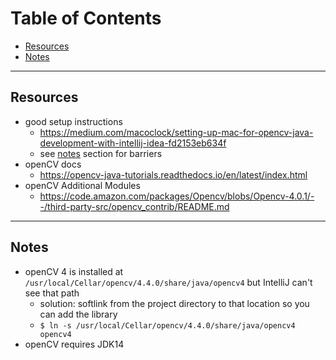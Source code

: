 # Table of Contents
- [Resources](#resources)
- [Notes](#notes)

----

## Resources
- good setup instructions 
  - https://medium.com/macoclock/setting-up-mac-for-opencv-java-development-with-intellij-idea-fd2153eb634f
  - see [notes](#notes) section for barriers
- openCV docs
  - https://opencv-java-tutorials.readthedocs.io/en/latest/index.html
- openCV Additional Modules
  - https://code.amazon.com/packages/Opencv/blobs/Opencv-4.0.1/--/third-party-src/opencv_contrib/README.md

----

## Notes
- openCV 4 is installed at `/usr/local/Cellar/opencv/4.4.0/share/java/opencv4` but IntelliJ can't see that path
  - solution:  softlink from the project directory to that location so you can add the library
  - `$ ln -s /usr/local/Cellar/opencv/4.4.0/share/java/opencv4 opencv4`
- openCV requires JDK14
